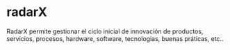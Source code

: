 # radarX
RadarX permite gestionar el ciclo inicial de innovación de productos, servicios, procesos, hardware, software, tecnologias, buenas práticas, etc..
